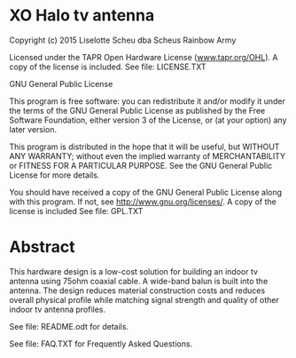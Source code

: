 XO Halo tv antenna
=======================
Copyright (c) 2015 Liselotte Scheu dba Scheus Rainbow Army

Licensed under the TAPR Open Hardware License (www.tapr.org/OHL). A copy of the license is included. See file: LICENSE.TXT

GNU General Public License

This program is free software: you can redistribute it and/or modify it under the terms of the GNU General Public License as published by the Free Software Foundation, either version 3 of the License, or (at your option) any later version. 

This program is distributed in the hope that it will be useful, but WITHOUT ANY WARRANTY; without even the implied warranty of MERCHANTABILITY or FITNESS FOR A PARTICULAR PURPOSE.  See the GNU General Public License for more details. 

You should have received a copy of the GNU General Public License along with this program.  If not, see <http://www.gnu.org/licenses/>. A copy of the license is included See file: GPL.TXT 

Abstract
========

This hardware design is a low-cost solution for building an indoor tv antenna using 75ohm coaxial cable. A wide-band balun is built into the antenna. The design reduces material construction costs and reduces overall physical profile while matching signal strength and quality of other indoor tv antenna profiles.

See file: README.odt for details.

See file: FAQ.TXT for Frequently Asked Questions.
